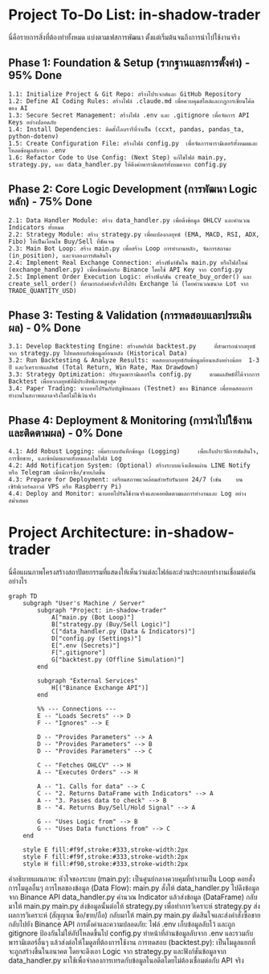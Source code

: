 # Project To-Do List: in-shadow-trader
นี่คือรายการสิ่งที่ต้องทำทั้งหมด แบ่งตามเฟสการพัฒนา ตั้งแต่เริ่มต้นจนถึงการนำไปใช้งานจริง
## Phase 1: Foundation & Setup (รากฐานและการตั้งค่า) - 95% Done
    1.1: Initialize Project & Git Repo: สร้างโปรเจกต์และ GitHub Repository
    1.2: Define AI Coding Rules: สร้างไฟล์ .claude.md เพื่อควบคุมสไตล์และกฎการเขียนโค้ดของ AI
    1.3: Secure Secret Management: สร้างไฟล์ .env และ .gitignore เพื่อจัดการ API    Keys อย่างปลอดภัย
    1.4: Install Dependencies: ติดตั้งไลบรารีที่จำเป็น (ccxt, pandas, pandas_ta,   python-dotenv)
    1.5: Create Configuration File: สร้างไฟล์ config.py  เพื่อจัดการพารามิเตอร์ทั้งหมดและโหลดข้อมูลลับจาก .env
    1.6: Refactor Code to Use Config: (Next Step) แก้ไขไฟล์ main.py, strategy.py, และ data_handler.py ให้ดึงค่าพารามิเตอร์ทั้งหมดจาก config.py
## Phase 2: Core Logic Development (การพัฒนา Logic หลัก) - 75% Done
    2.1: Data Handler Module: สร้าง data_handler.py เพื่อดึงข้อมูล OHLCV และคำนวณ     Indicators ทั้งหมด
    2.2: Strategy Module: สร้าง strategy.py เพื่อแปลงกลยุทธ์ (EMA, MACD, RSI, ADX,  Fibo) ให้เป็นเงื่อนไข Buy/Sell ที่ชัดเจน
    2.3: Main Bot Loop: สร้าง main.py เพื่อสร้าง Loop การทำงานหลัก, จัดการสถานะ   (in_position), และจำลองการตัดสินใจ
    2.4: Implement Real Exchange Connection: สร้างฟังก์ชันใน main.py หรือไฟล์ใหม่     (exchange_handler.py) เพื่อเชื่อมต่อกับ Binance โดยใช้ API Key จาก config.py
    2.5: Implement Order Execution Logic: สร้างฟังก์ชัน create_buy_order() และ create_sell_order() ที่สามารถส่งคำสั่งจริงไปยัง Exchange ได้ (โดยคำนวณขนาด Lot จาก TRADE_QUANTITY_USD)
## Phase 3: Testing & Validation (การทดสอบและประเมินผล) - 0% Done
    3.1: Develop Backtesting Engine: สร้างสคริปต์ backtest.py     ที่สามารถนำกลยุทธ์จาก strategy.py ไปทดสอบกับข้อมูลย้อนหลัง (Historical Data)
    3.2: Run Backtesting & Analyze Results: ทดสอบกลยุทธ์กับข้อมูลย้อนหลังอย่างน้อย  1-3 ปี และวิเคราะห์ผลลัพธ์ (Total Return, Win Rate, Max Drawdown)
    3.3: Strategy Optimization: ปรับจูนพารามิเตอร์ใน config.py     ตามผลลัพธ์ที่ได้จากการ Backtest เพื่อหากลยุทธ์ที่มีประสิทธิภาพสูงสุด
    3.4: Paper Trading: นำบอทไปรันกับบัญชีทดลอง (Testnet) ของ Binance เพื่อทดสอบการทำงานในสภาพตลาดจริงโดยไม่ใช้เงินจริง
## Phase 4: Deployment & Monitoring (การนำไปใช้งานและติดตามผล) - 0% Done
    4.1: Add Robust Logging: เพิ่มระบบบันทึกข้อมูล (Logging)     เพื่อเก็บประวัติการตัดสินใจ, การซื้อขาย, และข้อผิดพลาดทั้งหมดลงในไฟล์ Log
    4.2: Add Notification System: (Optional) สร้างระบบแจ้งเตือนผ่าน LINE Notify    หรือ Telegram เมื่อมีการซื้อ/ขายเกิดขึ้น
    4.3: Prepare for Deployment: เตรียมสภาพแวดล้อมสำหรับรันบอท 24/7 (เช่น    บนเซิร์ฟเวอร์คลาวด์ VPS หรือ Raspberry Pi)
    4.4: Deploy and Monitor: นำบอทไปรันใช้งานจริงและคอยติดตามผลการทำงานและ Log อย่างสม่ำเสมอ
# Project Architecture: in-shadow-trader
นี่คือแผนภาพโครงสร้างสถาปัตยกรรมที่แสดงให้เห็นว่าแต่ละไฟล์และส่วนประกอบทำงานเชื่อมต่อกันอย่างไร

```mermaid
graph TD
    subgraph "User's Machine / Server"
        subgraph "Project: in-shadow-trader"
            A["main.py (Bot Loop)"]
            B["strategy.py (Buy/Sell Logic)"]
            C["data_handler.py (Data & Indicators)"]
            D["config.py (Settings)"]
            E[".env (Secrets)"]
            F[".gitignore"]
            G["backtest.py (Offline Simulation)"]
        end

        subgraph "External Services"
            H[("Binance Exchange API")]
        end

        %% --- Connections ---
        E -- "Loads Secrets" --> D
        F -- "Ignores" --> E

        D -- "Provides Parameters" --> A
        D -- "Provides Parameters" --> B
        D -- "Provides Parameters" --> C

        C -- "Fetches OHLCV" --> H
        A -- "Executes Orders" --> H

        A -- "1. Calls for data" --> C
        C -- "2. Returns DataFrame with Indicators" --> A
        A -- "3. Passes data to check" --> B
        B -- "4. Returns Buy/Sell/Hold Signal" --> A

        G -- "Uses Logic from" --> B
        G -- "Uses Data functions from" --> C
    end

    style E fill:#f9f,stroke:#333,stroke-width:2px
    style F fill:#f9f,stroke:#333,stroke-width:2px
    style H fill:#f90,stroke:#333,stroke-width:2px

```

คำอธิบายแผนภาพ:
หัวใจของระบบ (main.py): เป็นศูนย์กลางควบคุมที่ทำงานเป็น Loop คอยสั่งการโมดูลอื่นๆ
การไหลของข้อมูล (Data Flow):
main.py สั่งให้ data_handler.py ไปดึงข้อมูลจาก Binance API
data_handler.py คำนวณ Indicator แล้วส่งข้อมูล (DataFrame) กลับมาให้ main.py
main.py ส่งข้อมูลนั้นต่อให้ strategy.py เพื่อทำการวิเคราะห์
strategy.py ส่งผลการวิเคราะห์ (สัญญาณ ซื้อ/ขาย/ถือ) กลับมาให้ main.py
main.py ตัดสินใจและส่งคำสั่งซื้อขายกลับไปยัง Binance API
การตั้งค่าและความปลอดภัย:
ไฟล์ .env เก็บข้อมูลลับไว้ และถูก gitignore ป้องกันไม่ให้อัปโหลดขึ้นไป
config.py ทำหน้าที่อ่านข้อมูลลับจาก .env และรวมกับพารามิเตอร์อื่นๆ แล้วส่งต่อให้โมดูลที่ต้องการใช้งาน
การทดสอบ (backtest.py): เป็นโมดูลแยกที่จะถูกสร้างขึ้นในอนาคต โดยจะดึงเอา Logic จาก strategy.py และฟังก์ชันข้อมูลจาก data_handler.py มาใช้เพื่อจำลองการเทรดกับข้อมูลในอดีตโดยไม่ต้องเชื่อมต่อกับ API จริง
